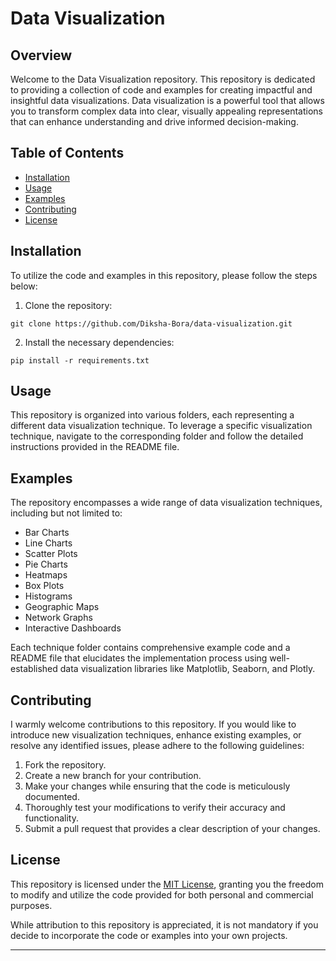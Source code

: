 # Data Visualization

## Overview
Welcome to the Data Visualization repository. This repository is dedicated to providing a collection of code and examples for creating impactful and insightful data visualizations. Data visualization is a powerful tool that allows you to transform complex data into clear, visually appealing representations that can enhance understanding and drive informed decision-making.

## Table of Contents
- [Installation](#installation)
- [Usage](#usage)
- [Examples](#examples)
- [Contributing](#contributing)
- [License](#license)

## Installation
To utilize the code and examples in this repository, please follow the steps below:

1. Clone the repository:
```
git clone https://github.com/Diksha-Bora/data-visualization.git
```

2. Install the necessary dependencies:
```
pip install -r requirements.txt
```

## Usage
This repository is organized into various folders, each representing a different data visualization technique. To leverage a specific visualization technique, navigate to the corresponding folder and follow the detailed instructions provided in the README file.

## Examples
The repository encompasses a wide range of data visualization techniques, including but not limited to:

- Bar Charts
- Line Charts
- Scatter Plots
- Pie Charts
- Heatmaps
- Box Plots
- Histograms
- Geographic Maps
- Network Graphs
- Interactive Dashboards

Each technique folder contains comprehensive example code and a README file that elucidates the implementation process using well-established data visualization libraries like Matplotlib, Seaborn, and Plotly.

## Contributing
I warmly welcome contributions to this repository. If you would like to introduce new visualization techniques, enhance existing examples, or resolve any identified issues, please adhere to the following guidelines:

1. Fork the repository.
2. Create a new branch for your contribution.
3. Make your changes while ensuring that the code is meticulously documented.
4. Thoroughly test your modifications to verify their accuracy and functionality.
5. Submit a pull request that provides a clear description of your changes.

## License
This repository is licensed under the [MIT License](LICENSE), granting you the freedom to modify and utilize the code provided for both personal and commercial purposes.

While attribution to this repository is appreciated, it is not mandatory if you decide to incorporate the code or examples into your own projects.

---
